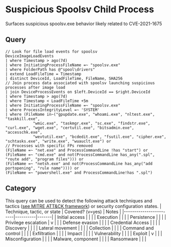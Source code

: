 # Suspicious Spoolsv Child Process
 
Surfaces suspicious spoolsv.exe behavior likely related to CVE-2021-1675

## Query
```
// Look for file load events for spoolsv
DeviceImageLoadEvents
| where Timestamp > ago(7d)
| where InitiatingProcessFileName =~ "spoolsv.exe"
| where FolderPath has @"spool\drivers"
| extend LoadFileTime = Timestamp
| distinct DeviceId, LoadFileTime, FileName, SHA256
// Join process data associated with spoolsv launching suspicious processes after image load
| join DeviceProcessEvents on $left.DeviceId == $right.DeviceId
| where Timestamp > ago(7d)
| where Timestamp < LoadFileTime +5m
| where InitiatingProcessFileName =~ "spoolsv.exe"
| where ProcessIntegrityLevel =~ 'SYSTEM'
| where (FileName in~("gpupdate.exe", "whoami.exe", "nltest.exe", "taskkill.exe",
            "wmic.exe", "taskmgr.exe", "sc.exe", "findstr.exe", "curl.exe", "wget.exe", "certutil.exe", "bitsadmin.exe", "accesschk.exe",
            "wevtutil.exe", "bcdedit.exe", "fsutil.exe", "cipher.exe", "schtasks.exe", "write.exe", "wuauclt.exe") or 
// Processes with specific FPs removed          
(FileName =~ "net.exe" and ProcessCommandLine !has "start") or 
(FileName =~ "cmd.exe" and not(ProcessCommandLine has_any(".spl", "route add", "program files"))) or 
(FileName =~ "netsh.exe" and not(ProcessCommandLine has_any("add portopening", "rule name")))) or
(FileName =~ "powershell.exe" and ProcessCommandLine!has ".spl")
```
## Category
This query can be used to detect the following attack techniques and tactics ([see MITRE ATT&CK framework](https://attack.mitre.org/)) or security configuration states.
| Technique, tactic, or state | Covered? (v=yes) | Notes |
|------------------------|----------|-------|
| Initial access |  |  |
| Execution |  |  |
| Persistence |  |  | 
| Privilege escalation | v |  |
| Defense evasion |  |  | 
| Credential Access |  |  | 
| Discovery |  |  | 
| Lateral movement |  |  | 
| Collection |  |  | 
| Command and control |  |  | 
| Exfiltration |  |  | 
| Impact |  |  |
| Vulnerability |  |  |
| Exploit | v |  |
| Misconfiguration |  |  |
| Malware, component |  |  |
| Ransomware |  |  |
